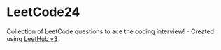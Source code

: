 # LeetCode24
Collection of LeetCode questions to ace the coding interview! - Created using [LeetHub v3](https://github.com/raphaelheinz/LeetHub-3.0)
